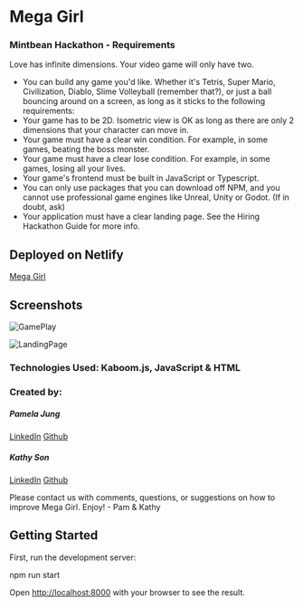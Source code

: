 # Mega Girl
### Mintbean Hackathon - Requirements
Love has infinite dimensions. Your video game will only have two.

- You can build any game you'd like. Whether it's Tetris, Super Mario, Civilization, Diablo, Slime Volleyball (remember that?), or just a ball bouncing around on a screen, as long as it sticks to the following requirements:
- Your game has to be 2D. Isometric view is OK as long as there are only 2 dimensions that your character can move in.
- Your game must have a clear win condition. For example, in some games, beating the boss monster.
- Your game must have a clear lose condition. For example, in some games, losing all your lives.
- Your game's frontend must be built in JavaScript or Typescript.
- You can only use packages that you can download off NPM, and you cannot use professional game engines like Unreal, Unity or Godot. (If in doubt, ask)
- Your application must have a clear landing page. See the Hiring Hackathon Guide for more info.

## Deployed on Netlify

[Mega Girl](https://mega-girl.netlify.app)

## Screenshots
![GamePlay](megaGirl/public/gamePlay.png?raw=true)

![LandingPage](megaGirl/public/landingPage.png?raw=true)

### Technologies Used: Kaboom.js, JavaScript & HTML

### Created by:
##### Pamela Jung
[LinkedIn](https://www.linkedin.com/in/pamjung/)  [Github](https://github.com/pamify)

##### Kathy Son
[LinkedIn](https://www.linkedin.com/in/kathy-son/)  [Github](https://github.com/kson1128)

Please contact us with comments, questions, or suggestions on how to improve Mega Girl. Enjoy! - Pam & Kathy

## Getting Started

First, run the development server:

npm run start

Open [http://localhost:8000](http://localhost:8000) with your browser to see the result.
